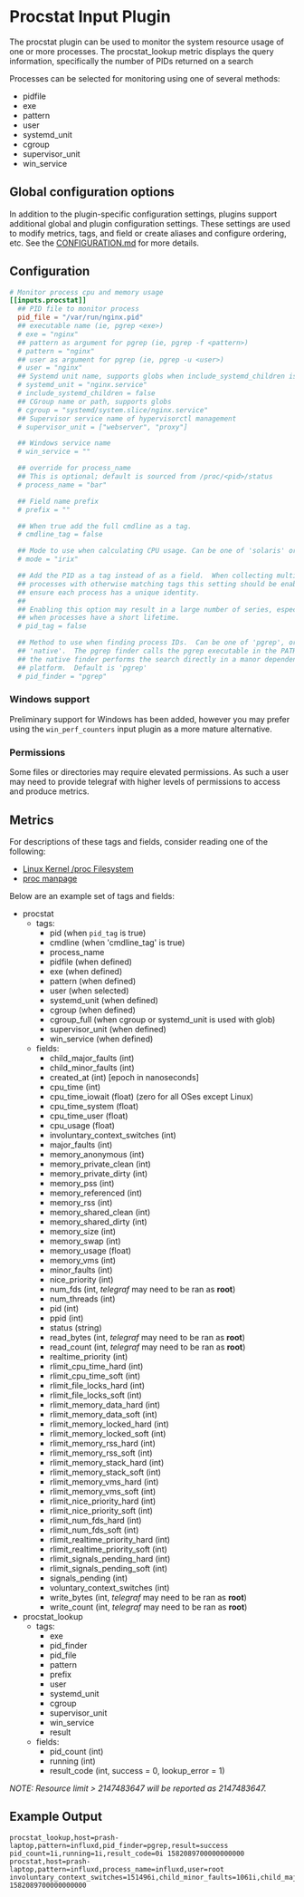 # Procstat Input Plugin

The procstat plugin can be used to monitor the system resource usage of one or
more processes.  The procstat_lookup metric displays the query information,
specifically the number of PIDs returned on a search

Processes can be selected for monitoring using one of several methods:

- pidfile
- exe
- pattern
- user
- systemd_unit
- cgroup
- supervisor_unit
- win_service

## Global configuration options <!-- @/docs/includes/plugin_config.md -->

In addition to the plugin-specific configuration settings, plugins support
additional global and plugin configuration settings. These settings are used to
modify metrics, tags, and field or create aliases and configure ordering, etc.
See the [CONFIGURATION.md][CONFIGURATION.md] for more details.

[CONFIGURATION.md]: ../../../docs/CONFIGURATION.md#plugins

## Configuration

```toml @sample.conf
# Monitor process cpu and memory usage
[[inputs.procstat]]
  ## PID file to monitor process
  pid_file = "/var/run/nginx.pid"
  ## executable name (ie, pgrep <exe>)
  # exe = "nginx"
  ## pattern as argument for pgrep (ie, pgrep -f <pattern>)
  # pattern = "nginx"
  ## user as argument for pgrep (ie, pgrep -u <user>)
  # user = "nginx"
  ## Systemd unit name, supports globs when include_systemd_children is set to true
  # systemd_unit = "nginx.service"
  # include_systemd_children = false
  ## CGroup name or path, supports globs
  # cgroup = "systemd/system.slice/nginx.service"
  ## Supervisor service name of hypervisorctl management
  # supervisor_unit = ["webserver", "proxy"]

  ## Windows service name
  # win_service = ""

  ## override for process_name
  ## This is optional; default is sourced from /proc/<pid>/status
  # process_name = "bar"

  ## Field name prefix
  # prefix = ""

  ## When true add the full cmdline as a tag.
  # cmdline_tag = false

  ## Mode to use when calculating CPU usage. Can be one of 'solaris' or 'irix'.
  # mode = "irix"

  ## Add the PID as a tag instead of as a field.  When collecting multiple
  ## processes with otherwise matching tags this setting should be enabled to
  ## ensure each process has a unique identity.
  ##
  ## Enabling this option may result in a large number of series, especially
  ## when processes have a short lifetime.
  # pid_tag = false

  ## Method to use when finding process IDs.  Can be one of 'pgrep', or
  ## 'native'.  The pgrep finder calls the pgrep executable in the PATH while
  ## the native finder performs the search directly in a manor dependent on the
  ## platform.  Default is 'pgrep'
  # pid_finder = "pgrep"
```

### Windows support

Preliminary support for Windows has been added, however you may prefer using
the `win_perf_counters` input plugin as a more mature alternative.

### Permissions

Some files or directories may require elevated permissions. As such a user may
need to provide telegraf with higher levels of permissions to access and produce
metrics.

## Metrics

For descriptions of these tags and fields, consider reading one of the
following:

- [Linux Kernel /proc Filesystem][kernel /proc]
- [proc manpage][manpage]

[kernel /proc]: https://www.kernel.org/doc/html/latest/filesystems/proc.html
[manpage]: https://man7.org/linux/man-pages/man5/proc.5.html

Below are an example set of tags and fields:

- procstat
  - tags:
    - pid (when `pid_tag` is true)
    - cmdline (when 'cmdline_tag' is true)
    - process_name
    - pidfile (when defined)
    - exe (when defined)
    - pattern (when defined)
    - user (when selected)
    - systemd_unit (when defined)
    - cgroup (when defined)
    - cgroup_full (when cgroup or systemd_unit is used with glob)
    - supervisor_unit (when defined)
    - win_service (when defined)
  - fields:
    - child_major_faults (int)
    - child_minor_faults (int)
    - created_at (int) [epoch in nanoseconds]
    - cpu_time (int)
    - cpu_time_iowait (float) (zero for all OSes except Linux)
    - cpu_time_system (float)
    - cpu_time_user (float)
    - cpu_usage (float)
    - involuntary_context_switches (int)
    - major_faults (int)
    - memory_anonymous (int)
    - memory_private_clean (int)
    - memory_private_dirty (int)
    - memory_pss (int)
    - memory_referenced (int)
    - memory_rss (int)
    - memory_shared_clean (int)
    - memory_shared_dirty (int)
    - memory_size (int)
    - memory_swap (int)
    - memory_usage (float)
    - memory_vms (int)
    - minor_faults (int)
    - nice_priority (int)
    - num_fds (int, *telegraf* may need to be ran as **root**)
    - num_threads (int)
    - pid (int)
    - ppid (int)
    - status (string)
    - read_bytes (int, *telegraf* may need to be ran as **root**)
    - read_count (int, *telegraf* may need to be ran as **root**)
    - realtime_priority (int)
    - rlimit_cpu_time_hard (int)
    - rlimit_cpu_time_soft (int)
    - rlimit_file_locks_hard (int)
    - rlimit_file_locks_soft (int)
    - rlimit_memory_data_hard (int)
    - rlimit_memory_data_soft (int)
    - rlimit_memory_locked_hard (int)
    - rlimit_memory_locked_soft (int)
    - rlimit_memory_rss_hard (int)
    - rlimit_memory_rss_soft (int)
    - rlimit_memory_stack_hard (int)
    - rlimit_memory_stack_soft (int)
    - rlimit_memory_vms_hard (int)
    - rlimit_memory_vms_soft (int)
    - rlimit_nice_priority_hard (int)
    - rlimit_nice_priority_soft (int)
    - rlimit_num_fds_hard (int)
    - rlimit_num_fds_soft (int)
    - rlimit_realtime_priority_hard (int)
    - rlimit_realtime_priority_soft (int)
    - rlimit_signals_pending_hard (int)
    - rlimit_signals_pending_soft (int)
    - signals_pending (int)
    - voluntary_context_switches (int)
    - write_bytes (int, *telegraf* may need to be ran as **root**)
    - write_count (int, *telegraf* may need to be ran as **root**)
- procstat_lookup
  - tags:
    - exe
    - pid_finder
    - pid_file
    - pattern
    - prefix
    - user
    - systemd_unit
    - cgroup
    - supervisor_unit
    - win_service
    - result
  - fields:
    - pid_count (int)
    - running (int)
    - result_code (int, success = 0, lookup_error = 1)

*NOTE: Resource limit > 2147483647 will be reported as 2147483647.*

## Example Output

```text
procstat_lookup,host=prash-laptop,pattern=influxd,pid_finder=pgrep,result=success pid_count=1i,running=1i,result_code=0i 1582089700000000000
procstat,host=prash-laptop,pattern=influxd,process_name=influxd,user=root involuntary_context_switches=151496i,child_minor_faults=1061i,child_major_faults=8i,cpu_time_user=2564.81,pid=32025i,major_faults=8609i,created_at=1580107536000000000i,voluntary_context_switches=1058996i,cpu_time_system=616.98,memory_swap=0i,memory_locked=0i,memory_usage=1.7797634601593018,num_threads=18i,cpu_time_iowait=0,memory_rss=148643840i,memory_vms=1435688960i,memory_data=0i,memory_stack=0i,minor_faults=1856550i 1582089700000000000
```
